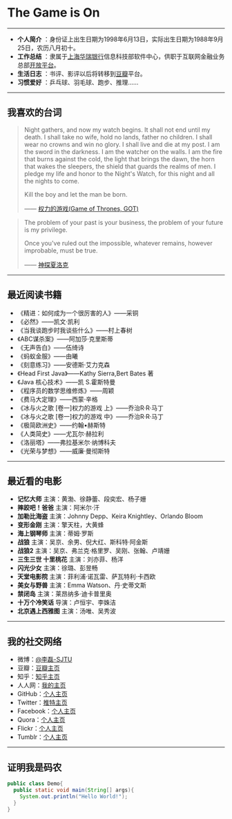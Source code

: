 #  The Game is On

----------------------------------
- **个人简介** ：身份证上出生日期为1998年6月13日，实际出生日期为1988年9月25日，农历八月初十。
- **工作总结** ：隶属于[上海华瑞银行](https://www.shrbank.com/)信息科技部软件中心，供职于互联网金融业务总部[开放平台](https://open.hulubank.com.cn/)。
- **生活日志** ：书评、影评以后将转移到[豆瓣](https://www.douban.com/people/lilei1998/)平台。
- **习惯爱好** ：乒乓球、羽毛球、跑步、推理……

-----------------------------

## 我喜欢的台词

> Night gathers, and now my watch begins. It shall not end until my death. I shall take no wife, hold no lands, father no children. I shall wear no crowns and win no glory. I shall live and die at my post. I am the sword in the darkness. I am the watcher on the walls. I am the fire that burns against the cold, the light that brings the dawn, the horn that wakes the sleepers, the shield that guards the realms of men. I pledge my life and honor to the Night's Watch, for this night and all the nights to come.  <br>
>
> Kill the boy and let the man be born.<br>
>
> —— [权力的游戏(Game of Thrones, GOT)](Game_of_Thrones.md)<br>


> The problem of your past is your business, the problem of your future is my privilege.<br>
>
> Once you've ruled out the impossible, whatever remains, however improbable, must be true. <br>
>
> —— [神探夏洛克](Deduction/Sherlock.md)



-----------


## 最近阅读书籍

* 《精进：如何成为一个很厉害的人》——采铜
* 《必然》——凯文·凯利
* 《当我谈跑步时我谈些什么》——村上春树
* 《ABC谋杀案》——阿加莎·克里斯蒂
* 《无声告白》——伍绮诗
* 《蚂蚁金服》——由曦
* 《刻意练习》——安德斯·艾力克森
* 《Head First Java》——Kathy Sierra,Bert Bates 著
* 《Java 核心技术》——凯 S.霍斯特曼
* 《程序员的数学思维修炼》——周颖
* 《费马大定理》——西蒙·辛格
* 《冰与火之歌 [卷一]权力的游戏 上》——乔治R·R·马丁
* 《冰与火之歌 [卷一]权力的游戏 中》——乔治R·R·马丁
* 《极简欧洲史》——约翰•赫斯特
* 《人类简史》——尤瓦尔·赫拉利
* 《洛丽塔》——弗拉基米尔·纳博科夫
* 《光荣与梦想》——威廉·曼彻斯特


------------------------------

## 最近看的电影

- **记忆大师**  主演：黄渤、徐静蕾、段奕宏、杨子姗
- **摔跤吧！爸爸**  主演：阿米尔·汗 
- **加勒比海盗**  主演：Johnny Depp、Keira Knightley、Orlando Bloom
- **变形金刚** 主演：擎天柱，大黄蜂
- **海上钢琴师**  主演：蒂姆·罗斯
- **战狼** 主演：吴京、余男、倪大红、斯科特·阿金斯
- **战狼2**  主演：吴京、弗兰克·格里罗、吴刚、张翰、卢靖姗
- **三生三世 十里桃花**  主演：刘亦菲、杨洋
- **闪光少女**  主演：徐璐、彭昱畅
- **天堂电影院**  主演：菲利浦·诺瓦雷、萨瓦特利·卡西欧
- **美女与野兽**  主演：Emma Watson、丹·史蒂文斯
- **禁闭岛**  主演：莱昂纳多·迪卡普里奥
- **十万个冷笑话**  导演：卢恒宇、李姝洁
- **北京遇上西雅图**  主演：汤唯、吴秀波


-----------------------------
## 我的社交网络
- 微博：[@李磊-SJTU](http://weibo.com/lingtiandipan)
- 豆瓣：[豆瓣主页](https://www.douban.com/people/lilei1998/)
- 知乎：[知乎主页](https://www.zhihu.com/people/li-lei-10-26)
- 人人网：[我的主页](http://www.renren.com/357981768/profile)
- GitHub：[个人主页](https://github.com/lilei11981)
- Twitter：[推特主页](https://twitter.com/lilei1998)
- Facebook：[个人主页](https://www.facebook.com/lilei11981)
- Quora：[个人主页](https://www.quora.com/profile/%E7%A3%8A-%E6%9D%8E-12)
- Flickr：[个人主页](https://www.flickr.com/people/155046335@N04/)
- Tumblr：[个人主页](https://www.tumblr.com/blog/lilei11981)

---------------------------

## 证明我是码农
``` java
public class Demo{
  public static void main(String[] args){
    System.out.println("Hello World!");
  }
}
```
